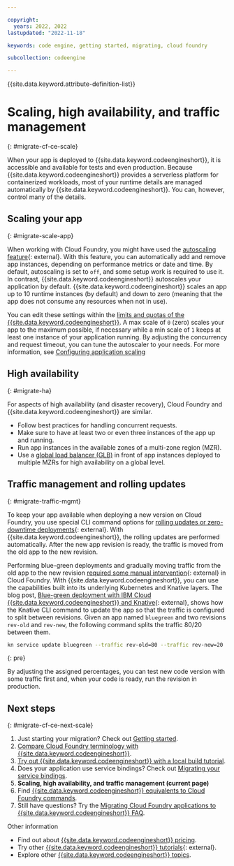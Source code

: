 ```yaml
---

copyright:
  years: 2022, 2022
lastupdated: "2022-11-18"

keywords: code engine, getting started, migrating, cloud foundry

subcollection: codeengine

---
```


{{site.data.keyword.attribute-definition-list}}

# Scaling, high availability, and traffic management
{: #migrate-cf-ce-scale}

When your app is deployed to {{site.data.keyword.codeengineshort}}, it is accessible and available for tests and even production. Because {{site.data.keyword.codeengineshort}} provides a serverless platform for containerized workloads, most of your runtime details are managed automatically by {{site.data.keyword.codeengineshort}}. You can, however, control many of the details.

## Scaling your app
{: #migrate-scale-app}

When working with Cloud Foundry, you might have used the [autoscaling feature](/docs/cloud-foundry-public?topic=cloud-foundry-public-autoscale_cloud_foundry_apps){: external}. With this feature, you can automatically add and remove app instances, depending on performance metrics or date and time. By default, autoscaling is set to `off`, and some setup work is required to use it. In contrast, {{site.data.keyword.codeengineshort}} autoscales your application by default. {{site.data.keyword.codeengineshort}} scales an app up to 10 runtime instances (by default) and down to zero (meaning that the app does not consume any resources when not in use).

You can edit these settings within the [limits and quotas of the {{site.data.keyword.codeengineshort}}](/docs/codeengine?topic=codeengine-limits). A max scale of `0` (zero) scales your app to the maximum possible, if necessary while a min scale of `1` keeps at least one instance of your application running. By adjusting the concurrency and request timeout, you can tune the autoscaler to your needs. For more information, see [Configuring application scaling](/docs/codeengine?topic=codeengine-app-scale)

## High availability
{: #migrate-ha}

For aspects of high availability (and disaster recovery), Cloud Foundry and {{site.data.keyword.codeengineshort}} are similar.

- Follow best practices for handling concurrent requests.
- Make sure to have at least two or even three instances of the app up and running.
- Run app instances in the available zones of a multi-zone region (MZR). 
- Use a [global load balancer (GLB)](/docs/codeengine?topic=codeengine-deploy-multiple-regions) in front of app instances deployed to multiple MZRs for high availability on a global level.

## Traffic management and rolling updates
{: #migrate-traffic-mgmt}

To keep your app available when deploying a new version on Cloud Foundry, you use special CLI command options for [rolling updates or zero-downtime deployments](https://docs.cloudfoundry.org/devguide/deploy-apps/rolling-deploy.html){: external}. With {{site.data.keyword.codeengineshort}}, the rolling updates are performed automatically. After the new app revision is ready, the traffic is moved from the old app to the new revision.

Performing blue-green deployments and gradually moving traffic from the old app to the new revision [required some manual intervention](https://docs.cloudfoundry.org/devguide/deploy-apps/blue-green.html){: external} in Cloud Foundry. With {{site.data.keyword.codeengineshort}}, you can use the capabilities built into its underlying Kubernetes and Knative layers. The blog post, [Blue-green deployment with IBM Cloud {{site.data.keyword.codeengineshort}} and Knative](https://blog.4loeser.net/2022/03/blue-green-deployment-ibm-cloud-code-engine-knative.html){: external}, shows how the Knative CLI command to update the app so that the traffic is configured to split between revisions. Given an app named `bluegreen` and two revisions `rev-old` and `rev-new`, the following command splits the traffic 80/20 between them.

```sh 
kn service update bluegreen --traffic rev-old=80 --traffic rev-new=20
```
{: pre}

By adjusting the assigned percentages, you can test new code version with some traffic first and, when your code is ready, run the revision in production.

## Next steps
{: #migrate-cf-ce-next-scale}

1. Just starting your migration? Check out [Getting started](/docs/codeengine?topic=codeengine-migrate-cf-ce-getstart).
2. [Compare Cloud Foundry terminology with {{site.data.keyword.codeengineshort}}](/docs/codeengine?topic=codeengine-migrate-cf-ce-terms).
3. [Try out {{site.data.keyword.codeengineshort}} with a local build tutorial](/docs/codeengine?topic=codeengine-migrate-cf-ce-local).
4. Does your application use service bindings? Check out [Migrating your service bindings](/docs/codeengine?topic=codeengine-migrate-cf-ce-bind).
5. **Scaling, high availability, and traffic management (current page)**
6. Find [{{site.data.keyword.codeengineshort}} equivalents to Cloud Foundry commands](/docs/codeengine?topic=codeengine-migrate-cf-ce-cmd).
7. Still have questions? Try the [Migrating Cloud Foundry applications to {{site.data.keyword.codeengineshort}} FAQ](/docs/codeengine?topic=codeengine-migrate-cf-ce-faq).

Other information

- Find out about [{{site.data.keyword.codeengineshort}} pricing](/docs/codeengine?topic=codeengine-pricing).
- Try other [{{site.data.keyword.codeengineshort}} tutorials](https://cloud.ibm.com/docs?tab=tutorials&tags=codeengine&page=1&pageSize=20){: external}.
- Explore other [{{site.data.keyword.codeengineshort}} topics](/docs/codeengine?topic=codeengine-learning-paths).

